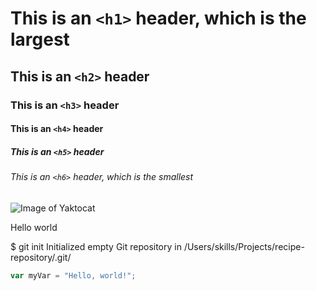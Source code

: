 # This is an `<h1>` header, which is the largest
## This is an `<h2>` header
### This is an `<h3>`  header
#### This is an `<h4>`  header
##### This is an `<h5>` header
###### This is an `<h6>` header, which is the smallest



![Image of Yaktocat](https://octodex.github.com/images/yaktocat.png)

Hello world

$ git init
Initialized empty Git repository in /Users/skills/Projects/recipe-repository/.git/
``` javascript
var myVar = "Hello, world!";
```  
